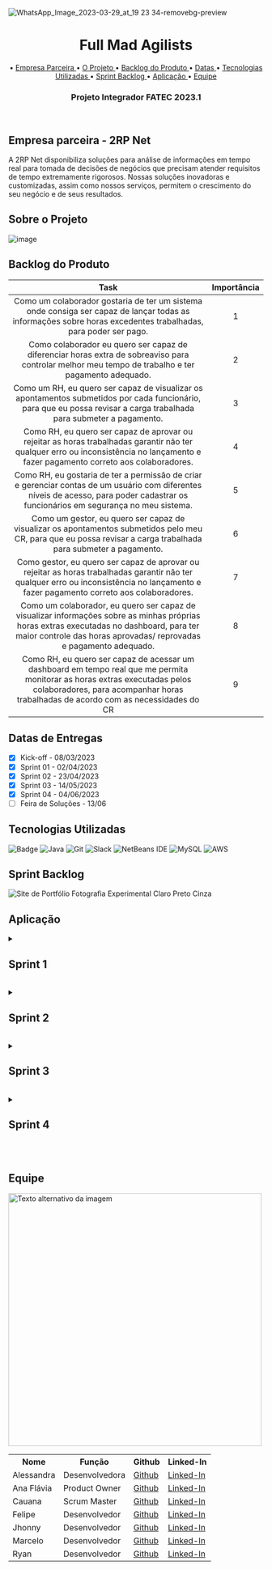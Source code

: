 

![WhatsApp_Image_2023-03-29_at_19 23 34-removebg-preview](https://user-images.githubusercontent.com/77700346/228681780-58e41d77-c02a-48f2-b03c-e537662b23c0.png)
<br id="topo">
<h1 align="center"> Full Mad Agilists</h1>
<p align="center">
• <a href ="#d"> Empresa Parceira </a>
• <a href ="#f"> O Projeto </a>
• <a href ="#a"> Backlog do Produto </a>
• <a href ="#b"> Datas </a> 
• <a href ="#c"> Tecnologias Utilizadas </a>
• <a href ="#y"> Sprint Backlog </a>
• <a href ="#x"> Aplicação </a>
• <a href ="#g"> Equipe </a>
</p>
<h3 align="center"> Projeto Integrador FATEC 2023.1</h3>
<br/>

<h2>
Empresa parceira - 2RP Net
<br id=d></h2>

A 2RP Net disponibiliza soluções para análise de informações em tempo real para tomada de decisões de negócios que precisam atender requisitos de tempo extremamente rigorosos. Nossas soluções inovadoras e customizadas, assim como nossos serviços, permitem o crescimento do seu negócio e de seus resultados.

<h2>
Sobre o Projeto
<br id=f></h2>

![image](https://github.com/FullMadAgilists/API-2-Semestre/assets/77700346/29daf29b-6794-46e8-9d36-e005f7a07077)

<h2>Backlog do Produto<br id=a>
 
</h2>


|           Task             | Importância|
|:---------------------------------:|:----------:|
|Como um colaborador gostaria de ter um sistema onde consiga ser capaz de lançar todas as informações sobre horas excedentes trabalhadas, para poder ser pago.|1|
|Como colaborador eu quero ser capaz de diferenciar horas extra de sobreaviso para controlar melhor meu tempo de trabalho e ter pagamento adequado.|2|
|Como um RH, eu quero ser capaz de visualizar os apontamentos submetidos por cada funcionário, para que eu possa revisar a carga trabalhada para submeter a pagamento.|3|
|Como RH, eu quero ser capaz de aprovar ou rejeitar as horas trabalhadas garantir não ter qualquer erro ou inconsistência no lançamento e fazer pagamento correto aos colaboradores.|4|
|Como RH, eu gostaria de ter a permissão de criar e gerenciar contas de um usuário com diferentes níveis de acesso, para poder cadastrar os funcionários em segurança no meu sistema.|5|
|Como um gestor, eu quero ser capaz de visualizar os apontamentos submetidos pelo meu CR, para que eu possa revisar a carga trabalhada para submeter a pagamento.|6|
|Como gestor, eu quero ser capaz de aprovar ou rejeitar as horas trabalhadas garantir não ter qualquer erro ou inconsistência no lançamento e fazer pagamento correto aos colaboradores.|7|
|Como um colaborador, eu quero ser capaz de visualizar informações sobre as minhas próprias horas extras executadas no dashboard, para ter maior controle das horas aprovadas/ reprovadas e pagamento adequado.|8|
|Como RH, eu quero ser capaz de acessar um dashboard em tempo real que me permita monitorar as horas extras executadas pelos colaboradores, para acompanhar horas trabalhadas de acordo com as necessidades do CR|9|


<h2>
Datas de Entregas<br id=b>
</h2>

- [x]  Kick-off - 08/03/2023
- [x]  Sprint 01 - 02/04/2023
- [X]  Sprint 02 - 23/04/2023
- [X]  Sprint 03 - 14/05/2023
- [X]  Sprint 04 - 04/06/2023
- [ ]  Feira de Soluções  - 13/06

<h2>
Tecnologias Utilizadas<br id=c>
</h2>

![Badge](https://img.shields.io/badge/Figma-F24E1E?style=for-the-badge&logo=figma&logoColor=white)
![Java](https://img.shields.io/badge/java-%23ED8B00.svg?style=for-the-badge&logo=java&logoColor=white)
![Git](https://img.shields.io/badge/git-%23F05033.svg?style=for-the-badge&logo=git&logoColor=white)
![Slack](https://img.shields.io/badge/Slack-4A154B?style=for-the-badge&logo=slack&logoColor=white)
![NetBeans IDE](https://img.shields.io/badge/NetBeansIDE-1B6AC6.svg?style=for-the-badge&logo=apache-netbeans-ide&logoColor=white)
![MySQL](https://img.shields.io/badge/mysql-%2300f.svg?style=for-the-badge&logo=mysql&logoColor=white)
![AWS](https://img.shields.io/badge/AWS-%23FF9900.svg?style=for-the-badge&logo=amazon-aws&logoColor=white)


<h2>Sprint Backlog<br id=y></h2>

![Site de Portfólio Fotografia Experimental Claro Preto Cinza](https://user-images.githubusercontent.com/107864553/234710466-b3bcbcff-bf55-40b8-a76f-85f3c5ac5a95.png)

<h2>
Aplicação<br id=x>
</h2>

<details>
<summary><h2> Sprint 1 </h2> <br id=h></summary>
<br>
<summary><h2> Fluxo de telas do colaborador </h2></summary>

![FLUXO DO COLABORADOR (1)-1](https://user-images.githubusercontent.com/77700346/229236638-33b61b8c-1ae7-43ee-b646-799ead9e12f1.png)

<summary><h2> Fluxo de telas do administrador </h2></summary>

![FLUXO DO ADMIN (1)-1](https://user-images.githubusercontent.com/77700346/229239844-a6a4e5be-9a65-4c77-acff-3f86aff17a94.png)

<summary><h2> Fluxo de telas do gestor </h2></summary>

![FLUXO-DO-GESTOR](https://user-images.githubusercontent.com/107864553/229388061-d03b1876-3069-494f-91e7-824f26a459c4.png)

<summary><h2> Diagrama Entidade-Relacionamento (DER) </h2></summary>

![diagrama_API_BD](https://user-images.githubusercontent.com/77700346/229154660-7ee5f34b-75ef-4011-b9f9-f5aeb3e4b9ee.png)

<summary><h2> Gráfico Burndown </h2></summary>
 
![burndown](https://user-images.githubusercontent.com/77700346/228703826-0ac94c3a-b5bb-42ce-86df-ca5973588fab.jpg)

</details>
<details>
<summary><h2> Sprint 2 </h2> <br id=h></summary>
<br>

<summary><h2>Demonstração da Aplicação</h2></summary>
 


https://user-images.githubusercontent.com/77700346/234703451-75bfc86f-ebc0-4039-a6bd-bd54473aeaa8.mp4


<summary><h2> Gráfico Burndown </h2> <br id=h></summary>

<img src="https://user-images.githubusercontent.com/77700346/233811650-34536350-a363-46ee-b151-af87a74ec6e0.jpeg" alt="Texto alternativo da imagem" style="width: 650px;"/>
 
</details>

<details>
<summary><h2> Sprint 3 </h2> <br id=h></summary>
<br>

<summary><h2>Demonstração da Aplicação</h2></summary>

 <b>Apontamento de Hora Extra:</b>

https://github.com/FullMadAgilists/API-2-Semestre/assets/107525483/6338414f-7d6e-4bab-9b2d-1b44294667d9

<b>Tela Admin:
 
 -Funcionários, Clientes, CR </b>
 
https://github.com/FullMadAgilists/API-2-Semestre/assets/107525483/a8d20af4-c3c2-4370-8175-943a17fffe7e

 <b>Aprovar Horas:</b>

https://github.com/FullMadAgilists/API-2-Semestre/assets/107525483/d8f5f21b-cf21-4e1d-94fe-9f842c9d9adb
 
 <b>Relatórios:</b>

https://github.com/FullMadAgilists/API-2-Semestre/assets/107525483/2514d808-2caf-4443-963c-432027696d3e
 

<summary><h2> Gráfico Burndown </h2> <br id=h></summary>

<img src="https://github.com/FullMadAgilists/API-2-Semestre/assets/77700346/13eee8d5-92bb-4054-b102-1d7ade7fbdbb" alt="Texto alternativo da imagem" style="width: 650px;"/>
</details>

<details>
<summary><h2> Sprint 4 </h2> <br id=h></summary>
<br>
<summary><h2>Demonstração da Aplicação</h2></summary>


<summary><h2> Gráfico Burndown </h2></summary>
<img src="https://github.com/FullMadAgilists/API-2-Semestre/assets/107525483/88c35f0a-7b1d-494b-9314-ebd5b2472dc5" alt="Texto alternativo da imagem" style="width: 650px;"/>


</details>


<br>

<h2>Equipe<br id=g></h2>

<table>
  <tr>
    <th><b>Nome</b></th>
    <th><b>Função</b></th>
    <th><b>Github</b></th>
    <th><b>Linked-In</b></th>
  </tr>
  <tr>
    <td>Alessandra</td>
    <td>Desenvolvedora</td>
    <td><a href="https://github.com/Alemoreira-00">Github</a></td>
    <td><a href="https://www.linkedin.com/in/alessandra-moreira-780b76183">Linked-In</a></td>
  </tr>
  <tr>
    <td>Ana Flávia</td>
    <td>Product Owner</td>
    <td><a href="https://github.com/anadamascenos">Github</a></td>
    <td><a href="https://www.linkedin.com/in/anadamascenos/">Linked-In</a></td>
  </tr>
    <tr>
    <td>Cauana</td>
    <td>Scrum Master</td>
    <td><a href="https://github.com/Cauana">Github</a></td>
    <td><a href="https://www.linkedin.com/in/cauanadias/">Linked-In</a></td>
  </tr>
  <tr>
    <td>Felipe</td>
    <td>Desenvolvedor</td>
    <td><a href="https://github.com/flpcsr">Github</a></td>
    <td><a href="https://www.linkedin.com/in/felipe-cesar-3b79938a">Linked-In</a></td>
  </tr>
  <tr>
    <td>Jhonny</td>
    <td>Desenvolvedor</td>
    <td><a href="https://github.com/dutrajy">Github</a></td>
    <td><a href="https://www.linkedin.com/in/jnydutra/">Linked-In</a></td>
  </tr>
    <tr>
    <td>Marcelo</td>
    <td>Desenvolvedor</td>
    <td><a href="https://github.com/Marcelofbd">Github</a></td>
    <td><a href="https://www.linkedin.com/in/marcelofbd">Linked-In</a></td>
  </tr>
  <tr>
    <td>Ryan</td>
    <td>Desenvolvedor</td>
    <td><a href="https://github.com/ryanlanziloti">Github</a></td>
    <td><a href="https://www.linkedin.com/in/ryan-lanziloti-de-faria-teixeira-67a38822b/">Linked-In</a></td>
  </tr>

<img src="https://user-images.githubusercontent.com/77700346/233794780-18e3c6f9-d65d-4795-a324-6afb911c5bbf.jpeg" alt="Texto alternativo da imagem" style="width: 500px;"/>
 
</table>
<br/>
 


